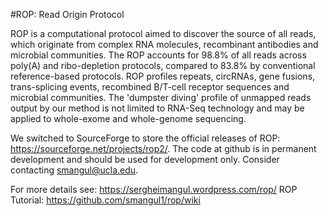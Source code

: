#ROP: Read Origin Protocol

ROP is a computational protocol aimed to discover the source of all reads, 
which originate from complex RNA molecules, recombinant antibodies and 
microbial communities. The ROP accounts for 98.8% of all reads across poly(A) 
and ribo-depletion protocols, compared to 83.8% by conventional reference-based 
protocols. ROP profiles repeats, circRNAs, gene fusions, trans-splicing events, 
recombined B/T-cell receptor sequences and microbial communities. The 'dumpster 
diving' profile of unmapped reads output by our method is not limited to 
RNA-Seq technology and may be applied to whole-exome and whole-genome 
sequencing.

We switched to SourceForge to store the official releases of ROP: 
https://sourceforge.net/projects/rop2/. The code at github is in permanent 
development and should be used for development only. Consider contacting 
smangul@ucla.edu.

For more details see: https://sergheimangul.wordpress.com/rop/
ROP Tutorial: https://github.com/smangul1/rop/wiki
